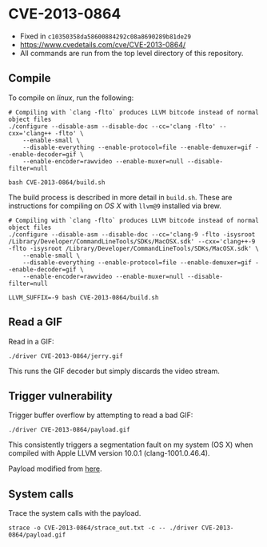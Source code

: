 CVE-2013-0864
=============

- Fixed in `c10350358da58600884292c08a8690289b81de29`
- https://www.cvedetails.com/cve/CVE-2013-0864/
- All commands are run from the top level directory of this repository.

Compile
-------

To compile on *linux*, run the following:

```
# Compiling with `clang -flto` produces LLVM bitcode instead of normal object files
./configure --disable-asm --disable-doc --cc='clang -flto' --cxx='clang++ -flto' \
    --enable-small \
    --disable-everything --enable-protocol=file --enable-demuxer=gif --enable-decoder=gif \
    --enable-encoder=rawvideo --enable-muxer=null --disable-filter=null

bash CVE-2013-0864/build.sh
```

The build process is described in more detail in `build.sh`.
These are instructions for compiling on *OS X* with `llvm@9` installed via brew.

```
# Compiling with `clang -flto` produces LLVM bitcode instead of normal object files
./configure --disable-asm --disable-doc --cc='clang-9 -flto -isysroot /Library/Developer/CommandLineTools/SDKs/MacOSX.sdk' --cxx='clang++-9 -flto -isysroot /Library/Developer/CommandLineTools/SDKs/MacOSX.sdk' \
    --enable-small \
    --disable-everything --enable-protocol=file --enable-demuxer=gif --enable-decoder=gif \
    --enable-encoder=rawvideo --enable-muxer=null --disable-filter=null

LLVM_SUFFIX=-9 bash CVE-2013-0864/build.sh
```

Read a GIF
----------

Read in a GIF:

```
./driver CVE-2013-0864/jerry.gif
```

This runs the GIF decoder but simply discards the video stream.

Trigger vulnerability
---------------------

Trigger buffer overflow by attempting to read a bad GIF:

```
./driver CVE-2013-0864/payload.gif
```

This consistently triggers a segmentation fault on my system (OS X) when compiled with Apple LLVM version 10.0.1 (clang-1001.0.46.4).

Payload modified from [here](https://66.media.tumblr.com/5a646387587dd017f65b3742951670b3/tumblr_mjq8ocHhEE1rpur03o1_400.gifv).

System calls
------------

Trace the system calls with the payload.

```
strace -o CVE-2013-0864/strace_out.txt -c -- ./driver CVE-2013-0864/payload.gif
```

